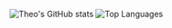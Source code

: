 
![Theo's GitHub stats](https://github-readme-stats.vercel.app/api?username=Jerem584&show_icons=true&theme=dark&count_private=1)
![Top Languages](https://github-readme-stats.vercel.app/api/top-langs/?username=Jerem584&layout=compact&theme=dark&lang_count=10)
